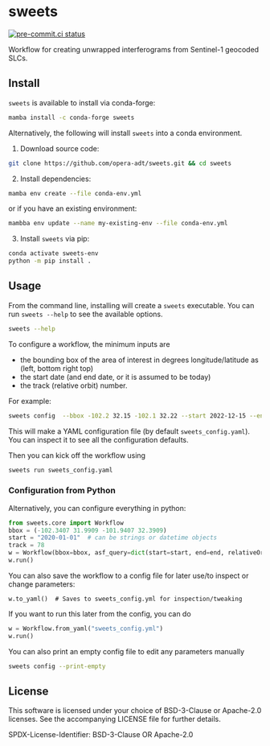 # sweets
[![pre-commit.ci status](https://results.pre-commit.ci/badge/github/isce-framework/sweets/main.svg)](https://results.pre-commit.ci/latest/github/isce-framework/sweets/main)

Workflow for creating unwrapped interferograms from Sentinel-1 geocoded SLCs.

## Install

`sweets` is available to install via conda-forge:

```bash
mamba install -c conda-forge sweets
```

Alternatively, the following will install `sweets` into a conda environment.

1. Download source code:
```bash
git clone https://github.com/opera-adt/sweets.git && cd sweets
```
2. Install dependencies:
```bash
mamba env create --file conda-env.yml
```

or if you have an existing environment:
```bash
mambba env update --name my-existing-env --file conda-env.yml
```

3. Install `sweets` via pip:
```bash
conda activate sweets-env
python -m pip install .
```

## Usage

From the command line, installing will create a `sweets` executable. You can run `sweets --help` to see the available options.
```bash
sweets --help
```
To configure a workflow, the minimum inputs are
- the bounding box of the area of interest in degrees longitude/latitude as (left, bottom right top)
- the start date (and end date, or it is assumed to be today)
- the track (relative orbit) number.

For example:

```bash
sweets config  --bbox -102.2 32.15 -102.1 32.22 --start 2022-12-15 --end 2022-12-29 --track 78
```
This will make a YAML configuration file (by default `sweets_config.yaml`). You can inspect it to see all the configuration defaults.

Then you can kick off the workflow using
```bash
sweets run sweets_config.yaml
```

### Configuration from Python

Alternatively, you can configure everything in python:
```python
from sweets.core import Workflow
bbox = (-102.3407 31.9909 -101.9407 32.3909)
start = "2020-01-01"  # can be strings or datetime objects
track = 78
w = Workflow(bbox=bbox, asf_query=dict(start=start, end=end, relativeOrbit=track))
w.run()
```

You can also save the workflow to a config file for later use/to inspect or change parameters:
```
w.to_yaml()  # Saves to sweets_config.yml for inspection/tweaking
```

If you want to run this later from the config, you can do
```python
w = Workflow.from_yaml("sweets_config.yml")
w.run()
```

You can also print an empty config file to edit any parameters manually

```bash
sweets config --print-empty
```

## License

This software is licensed under your choice of BSD-3-Clause or Apache-2.0 licenses. See the accompanying LICENSE file for further details.

SPDX-License-Identifier: BSD-3-Clause OR Apache-2.0
